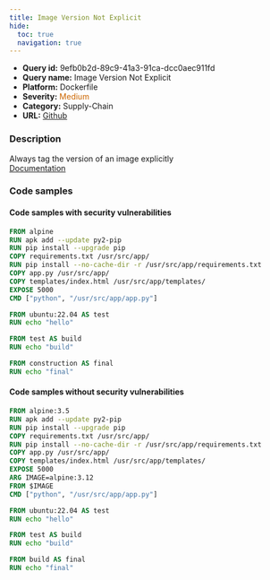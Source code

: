 ```yaml
---
title: Image Version Not Explicit
hide:
  toc: true
  navigation: true
---
```


<style>
  .highlight .hll {
    background-color: #ff171742;
  }
  .md-content {
    max-width: 1100px;
    margin: 0 auto;
  }
</style>

-   **Query id:** 9efb0b2d-89c9-41a3-91ca-dcc0aec911fd
-   **Query name:** Image Version Not Explicit
-   **Platform:** Dockerfile
-   **Severity:** <span style="color:#C60">Medium</span>
-   **Category:** Supply-Chain
-   **URL:** [Github](https://github.com/Checkmarx/kics/tree/master/assets/queries/dockerfile/image_version_not_explicit)

### Description
Always tag the version of an image explicitly<br>
[Documentation](https://docs.docker.com/engine/reference/builder/#from)

### Code samples
#### Code samples with security vulnerabilities
```dockerfile title="Postitive test num. 1 - dockerfile file" hl_lines="1"
FROM alpine
RUN apk add --update py2-pip
RUN pip install --upgrade pip
COPY requirements.txt /usr/src/app/
RUN pip install --no-cache-dir -r /usr/src/app/requirements.txt
COPY app.py /usr/src/app/
COPY templates/index.html /usr/src/app/templates/
EXPOSE 5000
CMD ["python", "/usr/src/app/app.py"] 
```
```dockerfile title="Postitive test num. 2 - dockerfile file" hl_lines="7"
FROM ubuntu:22.04 AS test
RUN echo "hello"

FROM test AS build
RUN echo "build"

FROM construction AS final
RUN echo "final"
```


#### Code samples without security vulnerabilities
```dockerfile title="Negative test num. 1 - dockerfile file"
FROM alpine:3.5
RUN apk add --update py2-pip
RUN pip install --upgrade pip
COPY requirements.txt /usr/src/app/
RUN pip install --no-cache-dir -r /usr/src/app/requirements.txt
COPY app.py /usr/src/app/
COPY templates/index.html /usr/src/app/templates/
EXPOSE 5000
ARG IMAGE=alpine:3.12
FROM $IMAGE
CMD ["python", "/usr/src/app/app.py"]

```
```dockerfile title="Negative test num. 2 - dockerfile file"
FROM ubuntu:22.04 AS test
RUN echo "hello"

FROM test AS build
RUN echo "build"

FROM build AS final
RUN echo "final"
```
